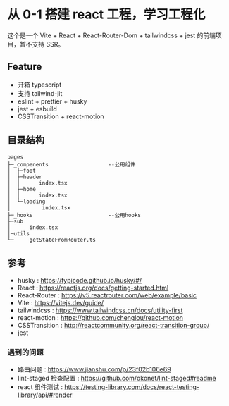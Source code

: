 # 从 0-1 搭建 react 工程，学习工程化

这个是一个 Vite + React + React-Router-Dom + tailwindcss + jest 的前端项目，暂不支持 SSR。

## Feature

- 开箱 typescript
- 支持 tailwind-jit
- eslint + prettier + husky
- jest + esbuild
- CSSTransition + react-motion

## 目录结构

```
pages
├─_compenents                   --公用组件
│  ├─foot
│  ├─header
│  │      index.tsx
│  ├─home
│  │      index.tsx
│  └─loading
│          index.tsx
├─_hooks                        --公用hooks
├─sub
│      index.tsx
│─utils
└─     getStateFromRouter.ts
```

## 参考

- husky : https://typicode.github.io/husky/#/
- React : https://reactjs.org/docs/getting-started.html
- React-Router : https://v5.reactrouter.com/web/example/basic
- Vite : https://vitejs.dev/guide/
- tailwindcss : https://www.tailwindcss.cn/docs/utility-first
- react-motion : https://github.com/chenglou/react-motion
- CSSTransition : http://reactcommunity.org/react-transition-group/
- jest

### 遇到的问题

- 路由问题 : https://www.jianshu.com/p/23f02b106e69
- lint-staged 检查配置 : https://github.com/okonet/lint-staged#readme
- react 组件测试 : https://testing-library.com/docs/react-testing-library/api/#render
